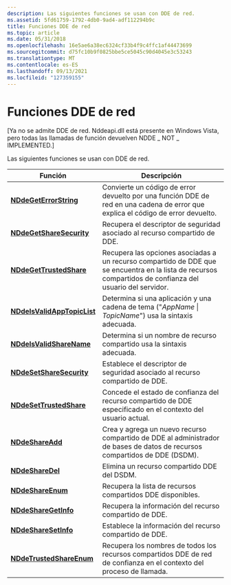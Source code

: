 ```yaml
---
description: Las siguientes funciones se usan con DDE de red.
ms.assetid: 5fd61759-1792-4db0-9ad4-adf112294b9c
title: Funciones DDE de red
ms.topic: article
ms.date: 05/31/2018
ms.openlocfilehash: 16e5ae6a38ec6324cf33b4f9c4ffc1af44473699
ms.sourcegitcommit: d75fc10b9f0825bbe5ce5045c90d4045e3c53243
ms.translationtype: MT
ms.contentlocale: es-ES
ms.lasthandoff: 09/13/2021
ms.locfileid: "127359155"
---
```

# <a name="network-dde-functions"></a>Funciones DDE de red

\[Ya no se admite DDE de red. Nddeapi.dll está presente en Windows Vista, pero todas las llamadas de función devuelven NDDE \_ NOT \_ IMPLEMENTED.\]

Las siguientes funciones se usan con DDE de red.



| Función                                                   | Descripción                                                                                                           |
|------------------------------------------------------------|-----------------------------------------------------------------------------------------------------------------------|
| [**NDdeGetErrorString**](nddegeterrorstring.md)           | Convierte un código de error devuelto por una función DDE de red en una cadena de error que explica el código de error devuelto. |
| [**NDdeGetShareSecurity**](nddegetsharesecurity.md)       | Recupera el descriptor de seguridad asociado al recurso compartido de DDE.                                                      |
| [**NDdeGetTrustedShare**](nddegettrustedshare.md)         | Recupera las opciones asociadas a un recurso compartido de DDE que se encuentra en la lista de recursos compartidos de confianza del usuario del servidor.                |
| [**NDdeIsValidAppTopicList**](nddeisvalidapptopiclist.md) | Determina si una aplicación y una cadena de tema ("*AppName* \| *TopicName*") usa la sintaxis adecuada.                 |
| [**NDdeIsValidShareName**](nddeisvalidsharename.md)       | Determina si un nombre de recurso compartido usa la sintaxis adecuada.                                                               |
| [**NDdeSetShareSecurity**](nddesetsharesecurity.md)       | Establece el descriptor de seguridad asociado al recurso compartido de DDE.                                                           |
| [**NDdeSetTrustedShare**](nddesettrustedshare.md)         | Concede el estado de confianza del recurso compartido de DDE especificado en el contexto del usuario actual.                                      |
| [**NDdeShareAdd**](nddeshareadd.md)                       | Crea y agrega un nuevo recurso compartido de DDE al administrador de bases de datos de recursos compartidos de DDE (DSDM).                                            |
| [**NDdeShareDel**](nddesharedel.md)                       | Elimina un recurso compartido DDE del DSDM.                                                                                    |
| [**NDdeShareEnum**](nddeshareenum.md)                     | Recupera la lista de recursos compartidos DDE disponibles.                                                                           |
| [**NDdeShareGetInfo**](nddesharegetinfo.md)               | Recupera la información del recurso compartido de DDE.                                                                                      |
| [**NDdeShareSetInfo**](nddesharesetinfo.md)               | Establece la información del recurso compartido de DDE.                                                                                           |
| [**NDdeTrustedShareEnum**](nddetrustedshareenum.md)       | Recupera los nombres de todos los recursos compartidos DDE de red de confianza en el contexto del proceso de llamada.                 |



 

 

 



